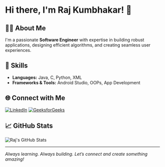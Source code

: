 # Hi there, I'm Raj Kumbhakar! 👋

## 👨‍💻 About Me
I'm a passionate **Software Engineer** with expertise in building robust applications, designing efficient algorithms, and creating seamless user experiences.

## 🚀 Skills
- **Languages:** Java, C, Python, XML
- **Frameworks & Tools:** Android Studio, OOPs, App Development

## 🌐 Connect with Me
[![LinkedIn](https://img.shields.io/badge/-LinkedIn-blue?logo=linkedin&logoColor=white)](https://www.linkedin.com/in/raj-kumbhakar-6322651b6)
[![GeeksforGeeks](https://img.shields.io/badge/-GeeksforGeeks-2F8D46?logo=geeksforgeeks&logoColor=white)](https://auth.geeksforgeeks.org/invite/pxaio80l/)

## 📈 GitHub Stats
![Raj's GitHub Stats](https://github-readme-stats.vercel.app/api?username=rajkumbhakar&show_icons=true&theme=radical)

---

*Always learning. Always building. Let’s connect and create something amazing!*
